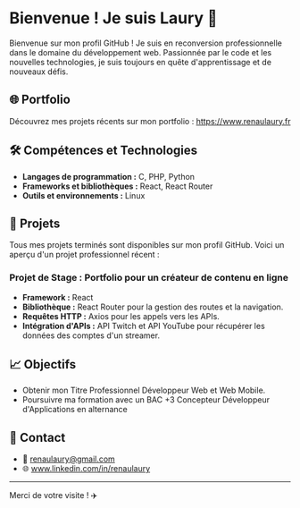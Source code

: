 # Bienvenue ! Je suis Laury 👋

Bienvenue sur mon profil GitHub ! Je suis en reconversion professionnelle dans le domaine du développement web. Passionnée par le code et les nouvelles technologies, je suis toujours en quête d'apprentissage et de nouveaux défis.

## 🌐 Portfolio

Découvrez mes projets récents sur mon portfolio : https://www.renaulaury.fr

## 🛠️ Compétences et Technologies

- **Langages de programmation :** C, PHP, Python
- **Frameworks et bibliothèques :** React, React Router
- **Outils et environnements :** Linux

## 📂 Projets

Tous mes projets terminés sont disponibles sur mon profil GitHub. Voici un aperçu d'un projet professionnel récent :

### Projet de Stage : Portfolio pour un créateur de contenu en ligne

- **Framework :** React
- **Bibliothèque :** React Router pour la gestion des routes et la navigation.
- **Requêtes HTTP :** Axios pour les appels vers les APIs.
- **Intégration d'APIs :** API Twitch et API YouTube pour récupérer les données des comptes d'un streamer.

## 📈 Objectifs

- Obtenir mon Titre Professionnel Développeur Web et Web Mobile.
- Poursuivre ma formation avec un BAC +3 Concepteur Développeur d'Applications en alternance 

## 🤝 Contact

- 📧 renaulaury@gmail.com
- 🌐 www.linkedin.com/in/renaulaury

---

Merci de votre visite ! ✈️


